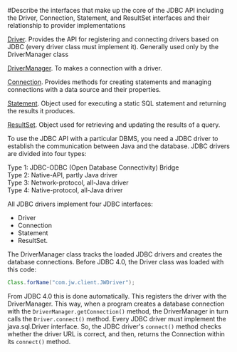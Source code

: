 #Describe the interfaces that make up the core of the JDBC API including the Driver, Connection, Statement, and ResultSet interfaces and their relationship to provider implementations

[Driver](https://docs.oracle.com/javase/8/docs/api/java/sql/Driver.html).  Provides the API for registering and connecting drivers based on JDBC (every driver class must implement it). Generally used only by the DriverManager class

[DriverManager](https://docs.oracle.com/javase/8/docs/api/java/sql/DriverManager.html). To makes a connection with a driver.

[Connection](https://docs.oracle.com/javase/8/docs/api/java/sql/Connection.html). Provides methods for creating statements and managing connections with a data source and their properties.

[Statement](https://docs.oracle.com/javase/8/docs/api/java/sql/Statement.html). Object used for executing a static SQL statement and returning the results it produces.

[ResultSet](https://docs.oracle.com/javase/8/docs/api/java/sql/ResultSet.html). Object used for retrieving and updating the results of a query.

To use the JDBC API with a particular DBMS, you need a JDBC driver to establish the communication between Java and the database. JDBC drivers are divided into four types:

Type 1: JDBC-ODBC (Open Database Connectivity) Bridge  
Type 2: Native-API, partly Java driver  
Type 3: Network-protocol, all-Java driver  
Type 4: Native-protocol, all-Java driver

All JDBC drivers implement four JDBC interfaces: 
* Driver
* Connection
* Statement
* ResultSet.

The DriverManager class tracks the loaded JDBC drivers and creates the database connections. Before JDBC 4.0, the Driver class was loaded with this code:
````java
Class.forName("com.jw.client.JWDriver");
````
From JDBC 4.0 this is done automatically. This registers the driver with the DriverManager. This way, when a program creates a database connection with the `DriverManager.getConnection()` method, the DriverManager in turn calls the `Driver.connect()` method. Every JDBC driver must implement the java.sql.Driver interface. So, the JDBC driver's `connect()` method checks whether the driver URL is correct, and then, returns the Connection within its `connect()` method.
